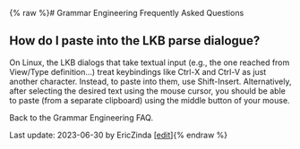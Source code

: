 {% raw %}# Grammar Engineering Frequently Asked Questions

## How do I paste into the LKB parse dialogue?

On Linux, the LKB dialogs that take textual input (e.g., the one reached
from View/Type definition...) treat keybindings like Ctrl-X and Ctrl-V
as just another character. Instead, to paste into them, use
Shift-Insert. Alternatively, after selecting the desired text using the
mouse cursor, you should be able to paste (from a separate clipboard)
using the middle button of your mouse.

Back to the Grammar Engineering FAQ.

Last update: 2023-06-30 by EricZinda [[edit](https://github.com/delph-in/docs/wiki/GeFaqPasteShortcut/_edit)]{% endraw %}